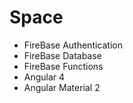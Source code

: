 # Space

 - FireBase Authentication
 - FireBase Database
 - FireBase Functions
 - Angular 4
 - Angular Material 2
